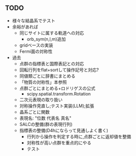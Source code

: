 ## TODO
- 様々な結晶系でテスト
- 余裕があれば
  - 同じサイトに属する軌道への対応
    - orb_sym(n,l,m)追加
  - gridベースの実装
  - Fermi面の対称性
- 過去
  - 点群の指標表と国際表記との対応
  - 回転行列をflat+sortして操作記号と対応?
  - 同値類ごとに辞書にまとめる
  - 「物質の対称性」本参照
  - 点群ごとにまとめる+ロドリゲスの公式
    - scipy.spatial.transform.Rotation 
  - 二次元表現の取り扱い
  - 対称操作見直し;テスト実装(LLM);拡張
  - 晶系ごとに関数
  - 表現名: "位数 代表名 真名"
  - SALCの整備(群の表現行列)
  - 指標表の整備(D4hにならって見通しよく書く)
    - 行列から操作を判定する時に,点群ごとに返却値を整備
    - 対称性が高い点群を重点的にやる
    - テスト
